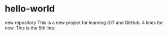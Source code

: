 # hello-world
new repository
This is a new project for learning GIT and GitHub.
4 lines for now.
This is the 5th line.
